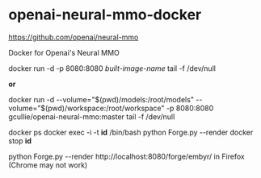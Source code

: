 # openai-neural-mmo-docker 
https://github.com/openai/neural-mmo

Docker for Openai's Neural MMO

docker run -d -p 8080:8080 *built-image-name* tail -f /dev/null
  
  **or**
  
docker run -d  --volume="$(pwd)/models:/root/models" --volume="$(pwd)/workspace:/root/workspace" -p 8080:8080 gcullie/openai-neural-mmo:master tail -f /dev/null

docker ps
docker exec -i -t **id** /bin/bash
python Forge.py --render
docker stop **id**

python Forge.py --render
http://localhost:8080/forge/embyr/ in Firefox (Chrome may not work)
